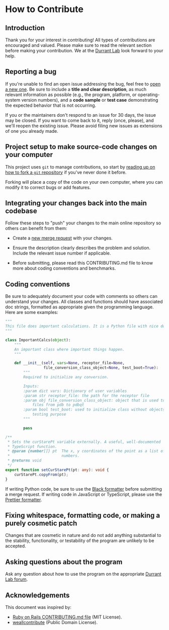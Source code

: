 # How to Contribute

## Introduction

Thank you for your interest in contributing! All types of contributions are
encouraged and valued. Please make sure to read the relevant section before
making your contribution. We at the [Durrant Lab](http://durrantlab.com) look
forward to your help.

## Reporting a bug

If you're unable to find an open issue addressing the bug, feel free to [open
a new one](https://docs.gitlab.com/ee/user/project/issues/). Be sure to
include a **title and clear description**, as much relevant information as
possible (e.g., the program, platform, or operating-system version numbers),
and a **code sample** or **test case** demonstrating the expected behavior
that is not occurring.

If you or the maintainers don't respond to an issue for 30 days, the issue may
be closed. If you want to come back to it, reply (once, please), and we'll
reopen the existing issue. Please avoid filing new issues as extensions of one
you already made.

## Project setup to make source-code changes on your computer

This project uses `git` to manage contributions, so start by [reading up on
how to fork a `git`
repository](https://docs.gitlab.com/ee/user/project/repository/forking_workflow.html#creating-a-fork)
if you've never done it before.

Forking will place a copy of the code on your own computer, where you can
modify it to correct bugs or add features.

## Integrating your changes back into the main codebase

Follow these steps to "push" your changes to the main online repository so
others can benefit from them:

* Create a [new merge
  request](https://docs.gitlab.com/ee/user/project/merge_requests/creating_merge_requests.html)
  with your changes.

* Ensure the description clearly describes the problem and solution. Include
  the relevant issue number if applicable.

* Before submitting, please read this CONTRIBUTING.md file to know more about
  coding conventions and benchmarks.

## Coding conventions

Be sure to adequately document your code with comments so others can
understand your changes. All classes and functions should have associated doc
strings, formatted as appropriate given the programming language. Here are
some examples:

```python
"""
This file does important calculations. It is a Python file with nice doc strings.
"""

class ImportantCalcs(object):
    """
    An important class where important things happen.
    """

    def __init__(self, vars=None, receptor_file=None,
                 file_conversion_class_object=None, test_boot=True):
        """
        Required to initialize any conversion.

        Inputs:
        :param dict vars: Dictionary of user variables
        :param str receptor_file: the path for the receptor file
        :param obj file_conversion_class_object: object that is used to convert
            files from pdb to pdbqt
        :param bool test_boot: used to initialize class without objects for
            testing purpose
        """

        pass
```

```typescript
/**
 * Sets the curStarePt variable externally. A useful, well-documented
 * TypeScript function.
 * @param {number[]} pt  The x, y coordinates of the point as a list of
 *                       numbers.
 * @returns void
 */
export function setCurStarePt(pt: any): void {
    curStarePt.copyFrom(pt);
}
```

If writing Python code, be sure to use the [Black
formatter](https://black.readthedocs.io/en/stable/) before submitting a merge
request. If writing code in JavaScript or TypeScript, please use the [Prettier
formatter](https://marketplace.visualstudio.com/items?itemName=esbenp.prettier-vscode).

## Fixing whitespace, formatting code, or making a purely cosmetic patch

Changes that are cosmetic in nature and do not add anything substantial to the
stability, functionality, or testability of the program are unlikely to be
accepted.

## Asking questions about the program

Ask any question about how to use the program on the appropriate [Durrant Lab
forum](http://durrantlab.com/forums/).

## Acknowledgements

This document was inspired by:

* [Ruby on Rails CONTRIBUTING.md
  file](https://raw.githubusercontent.com/rails/rails/master/CONTRIBUTING.md)
  (MIT License).
* [weallcontribute](https://github.com/WeAllJS/weallcontribute/blob/latest/CONTRIBUTING.md)
  (Public Domain License).
